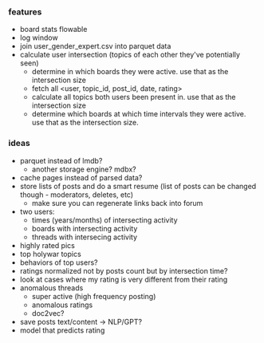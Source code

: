 ### features
* board stats flowable
* log window
* join user_gender_expert.csv into parquet data
* calculate user intersection (topics of each other they've potentially seen)
  - determine in which boards they were active. use that as the intersection size
  - fetch all <user, topic_id, post_id, date, rating>
  - calculate all topics both users been present in. use that as the intersection size
  - determine which boards at which time intervals they were active. use that as the intersection size.
  
### ideas
* parquet instead of lmdb?
    * another storage engine? mdbx?
* cache pages instead of parsed data?
* store lists of posts and do a smart resume (list of posts can be changed though - moderators, deletes, etc)
    - make sure you can regenerate links back into forum
* two users:
    - times (years/months) of intersecting activity
    - boards with intersecting activity
    - threads with intersecing activity
* highly rated pics
* top holywar topics
* behaviors of top users?
* ratings normalized not by posts count but by intersection time?
* look at cases where my rating is very different from their rating
* anomalous threads 
    - super active (high frequency posting)
    - anomalous ratings
    - doc2vec?
* save posts text/content -> NLP/GPT?
* model that predicts rating
